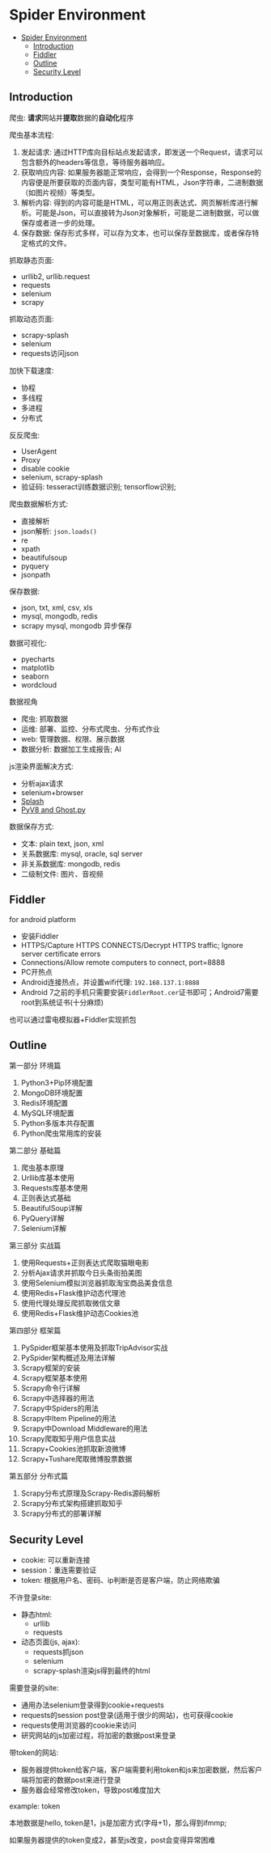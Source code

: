# Spider Environment

- [Spider Environment](#spider-environment)
  - [Introduction](#introduction)
  - [Fiddler](#fiddler)
  - [Outline](#outline)
  - [Security Level](#security-level)

## Introduction

爬虫: **请求**网站并**提取**数据的**自动化**程序

爬虫基本流程:
1. 发起请求: 通过HTTP库向目标站点发起请求，即发送一个Request，请求可以包含额外的headers等信息，等待服务器响应。
1. 获取响应内容: 如果服务器能正常响应，会得到一个Response，Response的内容便是所要获取的页面内容，类型可能有HTML，Json字符串，二进制数据（如图片视频）等类型。
1. 解析内容: 得到的内容可能是HTML，可以用正则表达式、网页解析库进行解析。可能是Json，可以直接转为Json对象解析，可能是二进制数据，可以做保存或者进一步的处理。
1. 保存数据: 保存形式多样，可以存为文本，也可以保存至数据库，或者保存特定格式的文件。

抓取静态页面:
- urllib2, urllib.request
- requests
- selenium
- scrapy

抓取动态页面:
- scrapy-splash
- selenium
- requests访问json

加快下载速度:
- 协程
- 多线程
- 多进程
- 分布式

反反爬虫:
- UserAgent
- Proxy
- disable cookie
- selenium, scrapy-splash
- 验证码: tesseract训练数据识别; tensorflow识别; 

爬虫数据解析方式:
- 直接解析
- json解析: `json.loads()`
- re
- xpath
- beautifulsoup
- pyquery
- jsonpath

保存数据:
- json, txt, xml, csv, xls
- mysql, mongodb, redis
- scrapy mysql, mongodb 异步保存

数据可视化:
- pyecharts
- matplotlib
- seaborn
- wordcloud

数据视角
- 爬虫: 抓取数据
- 运维: 部署、监控、分布式爬虫、分布式作业
- web: 管理数据、权限、展示数据
- 数据分析: 数据加工生成报告; AI

js渲染界面解决方式:
- 分析ajax请求
- selenium+browser
- [Splash](https://github.com/scrapinghub/splash)
- [PyV8 and Ghost.py](https://github.com/jeanphix/Ghost.py)

数据保存方式:
- 文本: plain text, json, xml
- 关系数据库: mysql, oracle, sql server
- 非关系数据库: mongodb, redis
- 二级制文件: 图片、音视频

## Fiddler

for android platform
- 安装Fiddler
- HTTPS/Capture HTTPS CONNECTS/Decrypt HTTPS traffic; Ignore server certificate errors
- Connections/Allow remote computers to connect, port=8888
- PC开热点
- Android连接热点，并设置wifi代理: `192.168.137.1:8888`
- Android 7之前的手机只需要安装`FiddlerRoot.cer`证书即可；Android7需要root到系统证书(十分麻烦)

也可以通过雷电模拟器+Fiddler实现抓包

## Outline

第一部分 环境篇
1. Python3+Pip环境配置
1. MongoDB环境配置
1. Redis环境配置
1. MySQL环境配置
1. Python多版本共存配置
1. Python爬虫常用库的安装

第二部分 基础篇
1. 爬虫基本原理
1. Urllib库基本使用
1. Requests库基本使用
1. 正则表达式基础
1. BeautifulSoup详解
1. PyQuery详解
1. Selenium详解

第三部分 实战篇
1. 使用Requests+正则表达式爬取猫眼电影
1. 分析Ajax请求并抓取今日头条街拍美图
1. 使用Selenium模拟浏览器抓取淘宝商品美食信息
1. 使用Redis+Flask维护动态代理池
1. 使用代理处理反爬抓取微信文章
1. 使用Redis+Flask维护动态Cookies池

第四部分 框架篇 
1. PySpider框架基本使用及抓取TripAdvisor实战
1. PySpider架构概述及用法详解
1. Scrapy框架的安装
1. Scrapy框架基本使用
1. Scrapy命令行详解
1. Scrapy中选择器的用法
1. Scrapy中Spiders的用法
1. Scrapy中Item Pipeline的用法
1. Scrapy中Download Middleware的用法
1. Scrapy爬取知乎用户信息实战
1. Scrapy+Cookies池抓取新浪微博
1. Scrapy+Tushare爬取微博股票数据

第五部分 分布式篇
1. Scrapy分布式原理及Scrapy-Redis源码解析
1. Scrapy分布式架构搭建抓取知乎
1. Scrapy分布式的部署详解

## Security Level

- cookie: 可以重新连接
- session：重连需要验证
- token: 根据用户名、密码、ip判断是否是客户端，防止网络欺骗

不许登录site:
- 静态html: 
  - urllib
  - requests
- 动态页面(js, ajax):
  - requests抓json
  - selenium
  - scrapy-splash渲染js得到最终的html

需要登录的site:
- 通用办法selenium登录得到cookie+requests
- requests的session post登录(适用于很少的网站)，也可获得cookie
- requests使用浏览器的cookie来访问
- 研究网站的js加密过程，将加密的数据post来登录

带token的网站:
- 服务器提供token给客户端，客户端需要利用token和js来加密数据，然后客户端将加密的数据post来进行登录
- 服务器会经常修改token，导致post难度加大

example: token

本地数据是hello, token是1，js是加密方式(字母+1)，那么得到ifmmp;

如果服务器提供的token变成2，甚至js改变，post会变得异常困难